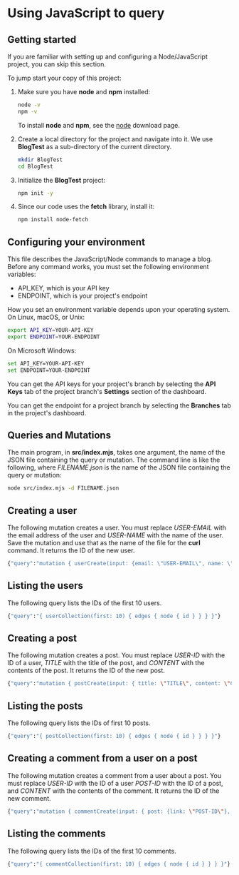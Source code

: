 # Using JavaScript to query

## Getting started

If you are familiar with setting up and configuring a Node/JavaScript project,
you can skip this section.

To jump start your copy of this project:

1. Make sure you have **node** and **npm** installed:

   ```sh
   node -v
   npm -v
   ```

   To install **node** and **npm**, see the [node](https://nodejs.org/en/download/) download page.

2. Create a local directory for the project and navigate into it.
   We use **BlogTest** as a sub-directory of the current directory.

   ```sh
   mkdir BlogTest
   cd BlogTest
   ```

3. Initialize the **BlogTest** project:

   ```sh
   npm init -y
   ```

4. Since our code uses the **fetch** library,
   install it:

   ```sh
   npm install node-fetch
   ```

## Configuring your environment

This file describes the JavaScript/Node commands to manage a blog.
Before any command works, you must set the following environment variables:

* API_KEY, which is your API key
* ENDPOINT, which is your project's endpoint

How you set an environment variable depends upon your operating system.
On Linux, macOS, or Unix:

```sh
export API_KEY=YOUR-API-KEY
export ENDPOINT=YOUR-ENDPOINT
```

On Microsoft Windows:

```sh
set API_KEY=YOUR-API-KEY
set ENDPOINT=YOUR-ENDPOINT
```

You can get the API keys for your project's branch by selecting the
**API Keys** tab of the project branch's **Settings** section of the dashboard.
  
You can get the endpoint for a project branch by selecting the 
**Branches** tab in the project's dashboard.

## Queries and Mutations

The main program, in **src/index.mjs**,
takes one argument, the name of the JSON file containing the query or mutation.
The command line is like the following,
where *FILENAME.json* is the name of the JSON file
containing the query or mutation:

```sh
node src/index.mjs -d FILENAME.json
```

## Creating a user

The following mutation creates a user.
You must replace *USER-EMAIL* with the email address of the user
and *USER-NAME* with the name of the user.
Save the mutation and use that as the name of the file for the **curl** command.
It returns the ID of the new user.

```graphql
{"query":"mutation { userCreate(input: {email: \"USER-EMAIL\", name: \"USER-NAME\"}) { user { id } } }"}
```

## Listing the users

The following query lists the IDs of the first 10 users.

```graphql
{"query":"{ userCollection(first: 10) { edges { node { id } } } }"}
```

## Creating a post

The following mutation creates a post.
You must replace *USER-ID* with the ID of a user,
*TITLE* with the title of the post,
and *CONTENT* with the contents of the post.
It returns the ID of the new post.

```sh
{"query":"mutation { postCreate(input: { title: \"TITLE\", content: \"CONTENT\", user: {link: \"USER-ID\"} }) { post { id } } }"}
```

## Listing the posts

The following query lists the IDs of first 10 posts.

```sh
{"query":"{ postCollection(first: 10) { edges { node { id } } } }"}
```

## Creating a comment from a user on a post

The following mutation creates a comment from a user about a post.
You must replace *USER-ID* with the ID of a user
*POST-ID* with the ID of a post,
and *CONTENT* with the contents of the comment.
It returns the ID of the new comment.

```sh
{"query":"mutation { commentCreate(input: { post: {link: \"POST-ID\"}, content: \"CONTENT\", user: {link: \"USER-ID\"} }) { comment { id } } }"}
```

## Listing the comments

The following query lists the IDs of the first 10 comments.

```sh
{"query":"{ commentCollection(first: 10) { edges { node { id } } } }"}
```